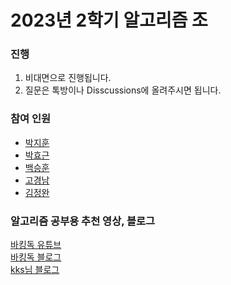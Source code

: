 # 2023년 2학기 알고리즘 조

### 진행

1. 비대면으로 진행됩니다.
1. 질문은 톡방이나 Disscussions에 올려주시면 됩니다.

### 참여 인원

- [박지훈](https://solved.ac/profile/pianop)
- [박효근](https://solved.ac/profile/hyotaime)
- [백승훈]()
- [고경남](https://solved.ac/profile/rhrudska987)
- [김정완](https://solved.ac/profile/kjw4821)

### 알고리즘 공부용 추천 영상, 블로그
[바킹독 유튜브](https://youtube.com/playlist?list=PLtqbFd2VIQv4O6D6l9HcD732hdrnYb6CY)  
[바킹독 블로그](https://blog.encrypted.gg/category/%EA%B0%95%EC%A2%8C/%EC%8B%A4%EC%A0%84%20%EC%95%8C%EA%B3%A0%EB%A6%AC%EC%A6%98)  
[kks님 블로그](https://blog.naver.com/kks227/220769859177)  
